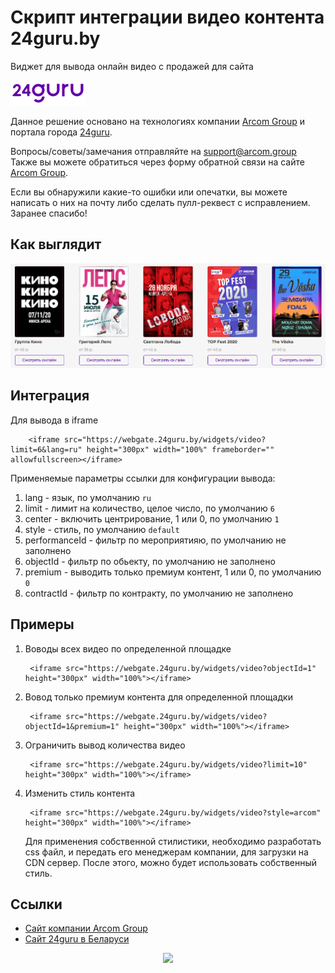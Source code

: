 # Скрипт интеграции видео контента 24guru.by

Виджет для вывода онлайн видео с продажей для сайта

![Logo](docs/logo.jpeg)

Данное решение основано на технологиях компании [Arcom Group](https://arcom.group) и портала города [24guru](https://24guru.by).

Вопросы/советы/замечания отправляйте на support@arcom.group
Также вы можете обратиться через форму обратной связи на сайте [Arcom Group](https://arcom.group).

Если вы обнаружили какие-то ошибки или опечатки, вы можете написать о них на почту либо сделать пулл-реквест с исправлением. Заранее спасибо!

## Как выглядит

![Screenshot](docs/demo.png)

## Интеграция

Для вывода в iframe

        <iframe src="https://webgate.24guru.by/widgets/video?limit=6&lang=ru" height="300px" width="100%" frameborder="" allowfullscreen></iframe>

Применяемые параметры ссылки для конфигурации вывода:

1. lang - язык, по умолчанию `ru`
2. limit - лимит на количество, целое число, по умолчанию `6`
3. center - включить центрирование, 1 или 0, по умолчанию `1`
4. style - стиль, по умолчанию `default`
5. performanceId - фильтр по мероприятияю, по умолчанию не заполнено
6. objectId - фильтр по обьекту, по умолчанию не заполнено
7. premium - выводить только премиум контент, 1 или 0, по умолчанию `0`
8. contractId - фильтр по контракту, по умолчанию не заполнено


## Примеры

1. Воводы всех видео по определенной площадке

        <iframe src="https://webgate.24guru.by/widgets/video?objectId=1" height="300px" width="100%"></iframe>

2. Вовод только премиум контента для определенной площадки

        <iframe src="https://webgate.24guru.by/widgets/video?objectId=1&premium=1" height="300px" width="100%"></iframe>

3. Ограничить вывод количества видео

        <iframe src="https://webgate.24guru.by/widgets/video?limit=10" height="300px" width="100%"></iframe>

4. Изменить стиль контента

        <iframe src="https://webgate.24guru.by/widgets/video?style=arcom" height="300px" width="100%"></iframe>

    Для применения собственной стилистики, необходимо разработать css файл, и передать его менеджерам компании, для загрузки на CDN сервер. После этого, можно будет использовать собственный стиль. 

## Ссылки

* [Сайт компании Arcom Group](https://arcom.group)
* [Сайт 24guru в Беларуси](https://24guru.by)

<p align="center"><img src="https://arcom.group/img/logo.svg" width="10%"></p>